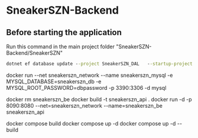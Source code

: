 # SneakerSZN-Backend

## Before starting the application

Run this command in the main project folder "SneakerSZN-Backend/SneakerSZN"
```cmd
dotnet ef database update --project SneakerSZN_DAL   --startup-project SneakerSZN
```

docker run --net sneakerszn_network --name sneakerszn_mysql -e MYSQL_DATABASE=sneakerszn_db -e MYSQL_ROOT_PASSWORD=dbpassword -p 3390:3306 -d mysql 

docker rm sneakerszn_be
docker build -t sneakerszn_api .
docker run -d -p 8090:8080 --net=sneakerszn_network --name=sneakerszn_be sneakerszn_api

docker compose build
docker compose up -d
docker compose up -d --build
